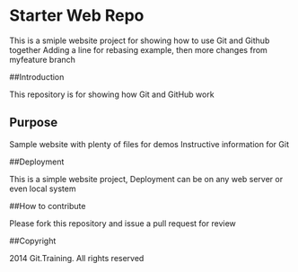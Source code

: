 # Starter Web Repo

This is a smiple website project for showing how to use Git and Github together
Adding a line for rebasing example, then more changes from myfeature branch

##Introduction

This repository is for showing how Git and GitHub work

## Purpose

Sample website with plenty of files for demos
Instructive information for Git

##Deployment

This is a simple website project,
Deployment can be on any web server or even local system

##How to contribute

Please fork this repository and issue a pull request for review

##Copyright

2014 Git.Training. All rights reserved